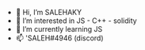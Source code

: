 - 👋 Hi, I’m SALEHAKY
- 👀 I’m interested in JS - C++ - solidity 
- 🌱 I’m currently learning JS
- 📫 'SALEH#4946 (discord)

<!---
SALEHAKY/SALEHAKY is a ✨ special ✨ repository because its `README.md` (this file) appears on your GitHub profile.
You can click the Preview link to take a look at your changes.
--->
